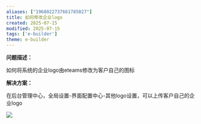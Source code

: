 ```yaml
---
aliases: ["1968022737661785027"]
title: 如何修改企业logo
created: 2025-07-15
modified: 2025-07-15
tags: ['e-builder']
theme: e-builder
---
```


**问题描述：**

如何将系统的企业logo由eteams修改为客户自己的图标

**解决方案：**

在后台管理中心，全局设置-界面配置中心-其他logo设置，可以上传客户自己的企业logo

![](27b0dc9ce44715e38e1347b13cd1c1e2.jpg)